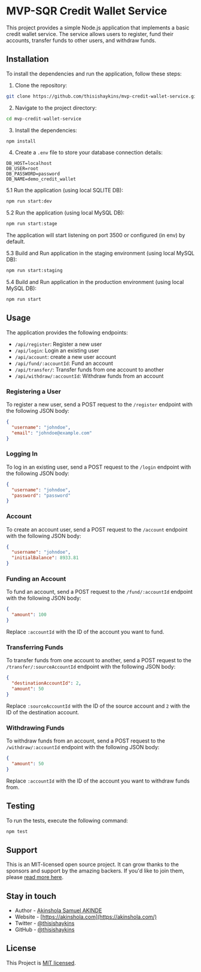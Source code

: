# MVP-SQR Credit Wallet Service

This project provides a simple Node.js application that implements a basic credit wallet service. The service allows users to register, fund their accounts, transfer funds to other users, and withdraw funds.

## Installation

To install the dependencies and run the application, follow these steps:

1. Clone the repository:

```bash
git clone https://github.com/thisishaykins/mvp-credit-wallet-service.git
```

2. Navigate to the project directory:

```bash
cd mvp-credit-wallet-service
```

3. Install the dependencies:

```bash
npm install
```

4. Create a `.env` file to store your database connection details:

```
DB_HOST=localhost
DB_USER=root
DB_PASSWORD=password
DB_NAME=demo_credit_wallet
```

5.1 Run the application (using local SQLITE DB):

```bash
npm run start:dev
```

5.2 Run the application (using local MySQL DB):

```bash
npm run start:stage
```

The application will start listening on port 3500 or configured (in env) by default.

5.3 Build and Run application in the staging environment (using local MySQL DB):

```bash
npm run start:staging
```

5.4 Build and Run application in the production environment (using local MySQL DB):

```bash
npm run start
```

## Usage

The application provides the following endpoints:

- `/api/register`: Register a new user
- `/api/login`: Login an existing user
- `/api/account`: create a new user account
- `/api/fund/:accountId`: Fund an account
- `/api/transfer/`: Transfer funds from one account to another
- `/api/withdraw/:accountId`: Withdraw funds from an account

### Registering a User

To register a new user, send a POST request to the `/register` endpoint with the following JSON body:

```json
{
  "username": "johndoe",
  "email": "johndoe@example.com"
}
```

### Logging In

To log in an existing user, send a POST request to the `/login` endpoint with the following JSON body:

```json
{
  "username": "johndoe",
  "password": "password"
}
```

### Account

To create an account user, send a POST request to the `/account` endpoint with the following JSON body:

```json
{
  "username": "johndoe",
  "initialBalance": 8933.81
}
```

### Funding an Account

To fund an account, send a POST request to the `/fund/:accountId` endpoint with the following JSON body:

```json
{
  "amount": 100
}
```

Replace `:accountId` with the ID of the account you want to fund.

### Transferring Funds

To transfer funds from one account to another, send a POST request to the `/transfer/:sourceAccountId` endpoint with the following JSON body:

```json
{
  "destinationAccountId": 2,
  "amount": 50
}
```

Replace `:sourceAccountId` with the ID of the source account and `2` with the ID of the destination account.

### Withdrawing Funds

To withdraw funds from an account, send a POST request to the `/withdraw/:accountId` endpoint with the following JSON body:

```json
{
  "amount": 50
}
```

Replace `:accountId` with the ID of the account you want to withdraw funds from.

## Testing

To run the tests, execute the following command:

```bash
npm test
```

## Support

This is an MIT-licensed open source project. It can grow thanks to the sponsors and support by the amazing backers. If you'd like to join them, please [read more here](mailto:akinsholasamuel@gmail.com).

## Stay in touch

- Author - [Akinshola Samuel AKINDE](https://linkedin.com/in/akinshola)
- Website - [https://akinshola.com](https://akinshola.com/)
- Twitter - [@thisishaykins](https://twitter.com/thisishaykins)
- GitHub - [@thisishaykins](https://github.com/thisishaykins)

## License

This Project is [MIT licensed](LICENSE).
